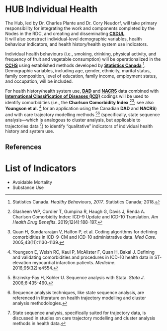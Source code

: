 # HUB Individual Health

The Hub, led by Dr. Charles Plante and Dr. Cory Neudorf, will take primary responsibility for integrating the work and components completed by the Nodes in the RDC, and creating and disseminating [**CSDUL**](https://github.com/csdul/pre_beta_csdul_introduction).  
It will also construct individual-level demographic variables, health behaviour indicators, and health history/health system use indicators.

Individual health behaviours (i.e., smoking, drinking, physical activity, and frequency of fruit and vegetable consumption) will be operationalized in the [**CCHS**](https://www150.statcan.gc.ca/n1/daily-quotidien/220419/dq220419d-eng.htm) using established methods developed by [**Statistics Canada**](https://www.statcan.gc.ca/en/start) [^1]. Demographic variables, including age, gender, ethnicity, marital status, family composition, level of education, family income, employment status, and occupation, will be included.

For health history/health system use, [**DAD**](https://www.statcan.gc.ca/en/microdata/data-centres/data/cencchs-dad) and [**NACRS**](https://www.statcan.gc.ca/en/microdata/data-centres/data/dad-nacrs-omhrs-cvsdd) data combined with [**International Classification of Diseases (ICD)**](https://www.who.int/standards/classifications/classification-of-diseases) codings will be used to identify comorbidities (i.e., the **Charlson Comorbidity Index** [^2][^3]; see also **Youngson et al.** [^4] for an application using the Canadian **DAD** and **NACRS**) and with care trajectory modelling methods [^5][^6] (specifically, state sequence analysis—which is analogous to cluster analysis, but applicable to trajectories data [^7]) to identify “qualitative” indicators of individual health history and system use.

## References

[^1]: Statistics Canada. *Healthy Behaviours, 2017*. Statistics Canada; 2018.
[^2]: Glasheen WP, Cordier T, Gumpina R, Haugh G, Davis J, Renda A. Charlson Comorbidity Index: ICD-9 Update and ICD-10 Translation. *Am Health Drug Benefits*. 2019;12(4):188-197.
[^3]: Quan H, Sundararajan V, Halfon P, et al. Coding algorithms for defining comorbidities in ICD-9-CM and ICD-10 administrative data. *Med Care*. 2005;43(11):1130-1139.
[^4]: Youngson E, Welsh RC, Kaul P, McAlister F, Quan H, Bakal J. Defining and validating comorbidities and procedures in ICD-10 health data in ST-elevation myocardial infarction patients. *Medicine*. 2016;95(32):e4554.
[^5]: Brzinsky-Fay H, Kohler U. Sequence analysis with Stata. *Stata J*. 2006;6:435-460.
[^6]: Sequence analysis techniques, like state sequence analysis, are referenced in literature on health trajectory modelling and cluster analysis methodologies.
[^7]: State sequence analysis, specifically suited for trajectory data, is discussed in studies on care trajectory modelling and cluster analysis methods in health data.

# List of Indicators

- Avoidable Mortality
- Substance Use 
